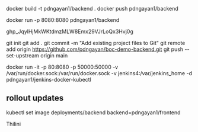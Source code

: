 docker build  -t pdngayan1/backend .
docker push pdngayan1/backend

docker run -p 8080:8080 pdngayan1/backend



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


git init
git add .
git commit -m "Add existing project files to Git"
git remote add origin https://github.com/pdngayan/boc-demo-backend.git
git push --set-upstream origin main 


docker run -it -p 80:8080 -p 50000:50000 -v /var/run/docker.sock:/var/run/docker.sock -v jenkins4:/var/jenkins_home -d pdngayan1/jenkins-docker-kubectl

rollout updates
---
kubectl set image deployments/backend backend=pdngayan1/frontend



Thilini